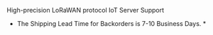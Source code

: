 High-precision
LoRaWAN protocol
IoT Server Support
* The Shipping Lead Time for Backorders is 7-10 Business Days. *
